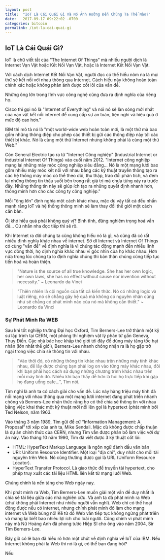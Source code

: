 ```yaml
---
layout: post
title:  "IoT Là Cái Quái Gì Và Nó Ảnh Hưởng Đến Chúng Ta Thế Nào?"
date:   2017-09-17 09:22:02 -0700
categories: bitcoin
permalink: /iot-la-cai-quai-gi
---
```

## IoT Là Cái Quái Gì?

IoT là chữ viết tắt của "The Internet Of Things" mà nhiều người dịch là Internet Vạn Vật hoặc Kết Nối Vạn Vật, hoặc là Internet Kết Nối Vạn Vật.

Với cách dịch Internet Kết Nối Vạn Vật, người đọc có thể hiểu nôm na là mọi thứ sẽ kết nối với nhau thông qua Internet. Cách hiểu này không hoàn toàn chính xác hoặc không phản ánh được cốt lõi của vấn đề.

Những ông lớn trong lĩnh vực công nghệ cũng đưa ra định nghĩa của riêng họ. 

Cisco thì gọi nó là "Internet of Everything" và nói nó sẽ làn sóng mới nhất của vạn vật kết nối internet để cung cấp sự an toàn, tiện nghi và hiệu quả ở mức độ cao hơn."

IBM thì mô tả nó là "một world-wide web hoàn toàn mới, là một thứ mà bao gồm những thông điệp cho phép các thiết bị gửi các thông điệp này tới các thiết bị khác. Nó là cùng một thứ Internet nhưng không phải là cùng một thứ Web."

Còn General Electric tạo ra từ "Internet Công nghiệp" (Industrial Internet or Industrial Internet Of Things) vào cuối năm 2012. "Internet công nghiệp mang lại những máy móc công nghiệp siêu đẳng... Nó là một mạng lưới bao gồm nhiều máy móc kết nối với nhau bằng các kỹ thuật truyền thông tạo ra các hệ thống máy móc có thể theo dõi, thu thập, trao đổi phân tích, và đem lại những thông tin thấu suốt bên trong rất giá trị mà chưa từng xảy ra trước đây. Những thông tin này sẽ giúp ích tạo ra những quyết định nhanh hơn, thông minh hơn cho các công ty công nghiệp."

Mỗi "ông lớn" định nghĩa một cách khác nhau, mặc dù vậy tất cả đều nhấn mạnh rằng IoT và hệ thống thông minh sẽ làm thay đổi thế giới một cách căn bản.

Ôi khó hiểu quá phải không quý vị? Bình tĩnh, đừng nghiêm trọng hoá vấn đề... Cứ nhẩn nha đọc tiếp thì sẽ rõ.

Khi Internet ra đời chúng ta cũng không hiểu nó là gì, và cũng đã có rất nhiều định nghĩa khác nhau về internet. Sở dĩ Internet và Internet Of Things có cùng "vấn đề" về định nghĩa là vì chúng tác động mạnh đến nhiều lĩnh vực đồng thời, họ định nghĩa khác nhau vì góc nhìn của họ khác nhau. Hơn nữa trong lúc chúng ta lo định nghĩa chúng thì bản thân chúng cũng tiếp tục tiến hoá và hoàn thiện.

> "Nature is the source of all true knowledge. She has her own logic, her own laws, she has no effect without cause nor invention without necessity." ~ Leonardo da Vinci

> "Thiên nhiên là cội nguồn của tất cả kiến thức. Nó có những logic và luật riêng, nó sẽ chẳng gây hệ quả mà không có nguyên nhân cũng như sẽ chẳng có phát minh nào của nó mà không cần thiết." ~ Leonardo da Vinci

### Sự Phát Minh Ra WEB

Sau khi tốt nghiệp trường Đại học Oxford, Tim Berners-Lee trở thành một kỹ sư lập trình tại CERN, một phòng thí nghiệm vật lý phân tử gần Geneva, Thuỵ Điển. Các nhà bác học khắp thế giới tới đây để dùng máy tăng tốc hạt nhân (lớn nhất thế giới), Berners-Lee nhanh chóng nhận ra là họ gặp trở ngại trong việc chia sẻ thông tin với nhau.

> "Vào thời đó, có những thông tin khác nhau trên những máy tính khác nhau, để lấy được chúng bạn phải log on vào từng máy khác nhau, đôi khi bạn phải học cách sử dụng những chương trình khác nhau trên mỗi máy tính đó. Nhiều khi bạn thấy dễ hơn là hỏi họ trực tiếp khi gặp họ đang uống cafe...", Tim nói.

Tim nghĩ là anh ta có cách giải cho vấn đề. Lúc này hàng triệu máy tính đã nối mạng với nhau thông qua một mạng lưới internet đang phát triển nhanh chóng và Berners-Lee nhận thức rằng họ có thể chia sẻ thông tin với nhau bằng việc khai thác một kỹ thuật mới nổi lên gọi là hypertext (phát minh bởi Ted Nelson, năm 1963.

Vào tháng 3 năm 1989, Tim gửi đề cử “Information Management: A Proposal” tới xếp của anh ta, Mike Sendall. Mặc dù không được chấp thuận là dự án chính thức của CERN, nhưng Tim vẫn được phân bổ làm việc với dự án này. Vào tháng 10 năm 1990, Tim đã viết được 3 kỹ thuật cốt lõi:

- HTML: HyperText Markup Language là ngôn ngữ đánh dấu văn bản
- URI: Uniform Resource Identifier. Một loại "địa chỉ", duy nhất cho mỗi tài nguyên trên Web. Nó cũng thường được gọi là URL (Uniform Resource Locator).
- HyperText Transfer Protocol. Là giao thức để truyền tải hypertext, cho phép truy xuất các tài liệu HTML liên kết từ mạng lưới Web.

Chúng chính là nền tảng cho Web ngày nay.

Khi phát minh ra Web, Tim Berners-Lee muốn giải một vấn đề duy nhất là chia sẻ tài liệu giữa các nhà nghiên cứu. Và anh ta đã phát minh ra Web (chứ không phải Internet như nhiều người vẫn nghĩ). Web chỉ có thể hoạt động được nếu có internet, nhưng chính phát minh đó làm cho mạng internet và Web bùng nổ! Kể từ đó Web vẫn tiếp tục không ngừng phát triển và mang lại biết bao nhiêu lợi ích cho loài người. Cũng chính vì phát minh này mà Nữ Hoàng Anh đã phong tước Hiệp Sĩ cho ông vào năm 2004, Sir Tim Berners-Lee.

Bây giờ có lẽ bạn đã hiểu rõ hơn một chút về định nghĩa về IoT của IBM. Nếu Internet không phải là Web thì nó là gì, có thể bạn đang hỏi?

Nếu 








